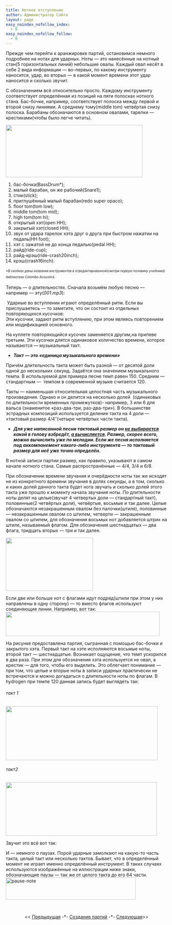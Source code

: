 ```yaml
---
title: Нотное отступление
author: Администратор Сайта
layout: page
easy_noindex_nofollow_index:
  - 0
easy_noindex_nofollow_follow:
  - 0
---
```

Прежде чем перейти к аранжировке партий, остановимся немного подробнее на нотах для ударных. Ноты &#8212; это нанесённые на нотный стан(5 горизонтальных линий) небольшие овалы. Каждый овал несёт в себе 2 вида информации &#8212; во-первых, по какому инструменту наносится, удар, во вторых &#8212; в какой момент времени этот удар наносится и сколько звучит.

С обозначением всё относительно просто. Каждому инструменту соответствует определённая из позиций на пяти полосках нотного стана. Бас-бочке, например, соответствует полоска между первой и второй снизу линиями. А среднему тому(middle tom) четвёртая снизу полоска. Барабаны обозначаются в основном овалами, тарелки &#8212; крестиками(чтобы было легче читать).

[<img style="border-style: initial; border-color: initial; border-image: initial; border-width: 0px;" src="http://img-fotki.yandex.ru/get/2714/129199783.0/0_762e2_4b0e5db8_XL.jpg" alt="" width="427" height="163" border="0" />][1]

1.  бас-бочка(BassDrum*);
2.  малый барабан, он же рабочий(Snare1);
3.  стик(stick);
4.  приглушённый малый барабан(redo super opaco);
5.  floor tom(tom low);
6.  middle tom(tom mid);
7.  high tom(tom hi);
8.  открытый хэт(open HH);
9.  закрытый хэт(closed HH);
10. звук от удара тарелок хэта друг о друга при быстром нажатии на педаль(HH foot);
11. хэт с зажатой не до конца педалью(pedal HH);
12. райд(ride-cup);
13. райд-крэш(ride-crash20inch);
14. крэш(crash16inch).

<address>
  <em><span style="font-size: x-small;"><span style="line-height: 19px;">*В скобках даны названия инструментов в отредактированной(смотри первую половину учебника) библиотеке Colombo Acoustick.</span></span></em>
</address>

Теперь &#8212; о длительностях. Сначала возьмём любую песню &#8212; например &#8212; эту(*001.mp3*):  


<div>
   Ударные во вступлении играют определённый ритм. Если вы прислушаетесь &#8212; то заметите, что он состоит из отдельных повторяющихся кусочков:
</div>



<div>
  Эти кусочки, задают ритм вступлению, при этом являясь повторением или модификацией основного.
</div>



На куплете повторяющийся кусочек заменяется другим,на припеве третьим. Эти кусочки длятся одинаковое количество времени, которое называются &#8212; музыкальный такт.

*   ***Такт &#8212; это &#171;единица музыкального времени&#187;***

Причём длительность такта может быть разной &#8212; от десятой доли одной до нескольких секунд. Задаётся она значением музыкального темпа. В используемой для примера песне темп равен 150. Средним &#8212; стандартным &#8212;  темпом в современной музыке считается 120.

Такты &#8212; наименьшая относительная целостная часть музыкального произведения. Однако и он делится на несколько долей  (одинаковых по длительности временных промежутков)- например, 3 или 6 для вальса (знаменитое &#171;раз-два-три, раз-два-три&#187;). В большинстве эстрадных композиций используется деление такта на 4 доли &#8212; &#171;тактовый размер 4/4&#8243;(четыре четвёртых части такта).

*   ***Для уже написанной песни тактовый размер он <span style="text-decoration: underline;">не выбирается</span> какой в голову взбредёт, <span style="text-decoration: underline;">а вычисляется</span>. Размер, скорее всего, можно вычислить уже по мелодии. Если же песня исполняется под аккомпанемент какого-либо инструмента &#8212; то тактовый размер для неё уже точно определён.***

В нотной записи партии размер, как правило, указывают в самом начале нотного стана. Самые распространённые &#8212; 4/4, 3/4 и 6/8.

При обозначении времени звучания и очерёдности ноты так же исходят не из конкретного времени звучания в долях секунды, а в том, сколько и каких долей данного такта будет нота звучать и сколько долей этого такта уже прошло к моменту начала звучания ноты. По длительности ноты делят на целые(звучат 4 четвертых доли &#8212; стандартный такт), половинные(2 четвёртых доли), четвёртые, восьмые и так далее. Целые обозначаются незакрашенным овалом без палочки(штиля), половинные &#8212; незакрашенным овалом со штилем, четверти &#8212; закрашенным овалом со штилем, для обозначения восьмых нот добавляется штрих на штиле, называемый флагом. Для обозначения шестнадцатых &#8212; два флага, тридцать вторых &#8212; три и так далее.

<img class="alignnone" title="Ноты" src="http://upload.wikimedia.org/wikipedia/commons/a/ad/Solfege_subdivision_de_la_ronde_a_la_croche.svg" alt="" width="272" height="166" />

Если две или больше нот с флагами идут подряд(штили при этом у них направлены в одну сторону) &#8212; то вместо флагов используют соединяющие линии. Например, вот так:  
[<img style="border-style: initial; border-color: initial; border-image: initial; border-width: 0px;" src="http://img-fotki.yandex.ru/get/6004/129199783.0/0_76321_acc08098_XL.jpg" alt="" width="480" height="76" border="0" />][2]

На рисунке предоставлена партия, сыгранная с помощью бас-бочки и закрытого хэта. Первый такт на хэте исполняются восьмые ноты, второй такт &#8212; шестнадцатые. Возникает ощущение, что темп ускорился в два раза. При этом для обозначения хэта используется не овал, а крестик &#8212; для того, чтобы его выделить. Это облегчает понимание &#8212; при том, что целые и вторые ноты в записи ударных практически не встречаются и можно догадаться о длительности ноты по флагам. В hydrogen при темпе 120 данная запись будет выглядеть так:

###### такт 1  
[<img style="border-style: initial; border-color: initial; border-image: initial; border-width: 0px;" src="http://img-fotki.yandex.ru/get/6004/129199783.0/0_76324_824c45be_XL.jpg" alt="" width="474" height="168" border="0" />][3]

###### такт2  
[<img style="border-style: initial; border-color: initial; border-image: initial; border-width: 0px;" src="http://img-fotki.yandex.ru/get/6003/129199783.0/0_76325_5e2896c6_XL.jpg" alt="" width="472" height="167" border="0" />][4]

Звучит это всё вот так:  


И &#8212; немного о паузах. Порой ударные замолкают на какую-то часть такта, целый такт или несколько тактов. Бывает, что в определённый момент не играет именно определённый инструмент. В таких случаях используются изображённые на иллюстрации ниже знаки, обозначающие паузы &#8212; так же от целого такта до его 64 части.[<img title="pause-note" src="http://img-fotki.yandex.ru/get/6005/129199783.0/0_76327_ec58970b_L.jpg" alt="pause-note" width="405" height="69" border="0" />][5]

&nbsp;

<p style="text-align: center;">
  << <a href="/uchebnik/sozdanie-partiy/chto-gde-kogda/">Предыдущая</a> -*- <a href="/uchebnik/sozdanie-partiy/">Создание партий</a> -*- <a href="/uchebnik/sozdanie-partiy/hat-base/">Следующая</a>>>
</p>

 [1]: http://fotki.yandex.ru/users/teachhydrogen/view/484066/
 [2]: http://fotki.yandex.ru/users/teachhydrogen/view/484129/
 [3]: http://fotki.yandex.ru/users/teachhydrogen/view/484132/
 [4]: http://fotki.yandex.ru/users/teachhydrogen/view/484133/
 [5]: http://fotki.yandex.ru/users/teachhydrogen/view/484135/